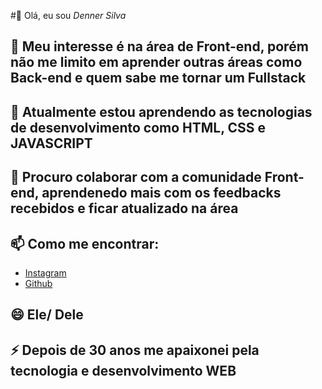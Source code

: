 #👋 Olá, eu sou *Denner Silva*
## 👀 Meu interesse é na área de Front-end, porém não me limito em aprender outras áreas como Back-end e quem sabe me tornar um Fullstack
## 🌱 Atualmente estou aprendendo as tecnologias de desenvolvimento como HTML, CSS e JAVASCRIPT
## 💞️ Procuro colaborar com a comunidade Front-end, aprendenedo mais com os feedbacks recebidos e ficar atualizado na área
## 📫 Como me encontrar:
- [Instagram](https://www.instagram.com/opretodenner/)
- [Github](https://github.com/Denner-94)
## 😄 Ele/ Dele
## ⚡ Depois de 30 anos me apaixonei pela tecnologia e desenvolvimento WEB

<!---
Denner-94/Denner-94 is a ✨ special ✨ repository because its `README.md` (this file) appears on your GitHub profile.
You can click the Preview link to take a look at your changes.
--->
